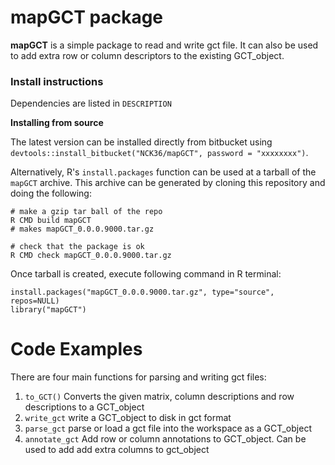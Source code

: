 # mapGCT package

**mapGCT** is a simple package to read and write gct file. It can also be used to add extra row or column descriptors to the existing GCT_object.

### Install instructions

Dependencies are listed in `DESCRIPTION`

**Installing from source**

The latest version can be installed directly from bitbucket using
`devtools::install_bitbucket("NCK36/mapGCT", password = "xxxxxxxx")`.

Alternatively, R's `install.packages` function can be used at a tarball of the `mapGCT` archive. This archive can be generated by cloning this repository and doing the following:

	# make a gzip tar ball of the repo
	R CMD build mapGCT
	# makes mapGCT_0.0.0.9000.tar.gz
	
	# check that the package is ok
	R CMD check mapGCT_0.0.0.9000.tar.gz	

Once tarball is created, execute following command in R terminal:

	install.packages("mapGCT_0.0.0.9000.tar.gz", type="source", repos=NULL)
	library("mapGCT")


# Code Examples

There are four main functions for parsing and writing gct files: 

  1. `to_GCT()` Converts the given matrix, column descriptions and row descriptions to a GCT_object
  2. `write_gct` write a GCT_object to disk in gct format
  3. `parse_gct` parse or load a gct file into the workspace as a GCT_object
  4. `annotate_gct` Add row or column annotations to GCT_object. Can be used to add add extra columns to gct_object

